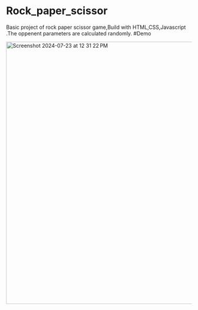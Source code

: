 # Rock_paper_scissor
Basic project of rock paper scissor game,Build with HTML,CSS,Javascript .The oppenent parameters are calculated randomly.
#Demo

<img width="712" alt="Screenshot 2024-07-23 at 12 31 22 PM" src="https://github.com/user-attachments/assets/1b7916db-f673-473b-a1a6-0db03e9e0874">
